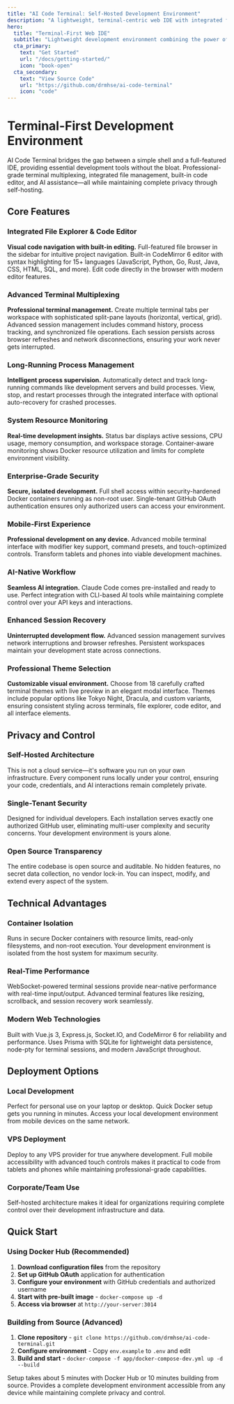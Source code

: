 ```yaml
---
title: "AI Code Terminal: Self-Hosted Development Environment"
description: "A lightweight, terminal-centric web IDE with integrated file explorer, code editor, advanced terminal multiplexing, process management, and AI assistance. Self-hosted for complete privacy and control."
hero:
  title: "Terminal-First Web IDE"
  subtitle: "Lightweight development environment combining the power of a full-featured IDE with terminal simplicity. Integrated file explorer, CodeMirror editor, split-pane terminals, and AI assistance—all self-hosted for complete control."
  cta_primary:
    text: "Get Started"
    url: "/docs/getting-started/"
    icon: "book-open"
  cta_secondary:
    text: "View Source Code"
    url: "https://github.com/drmhse/ai-code-terminal"
    icon: "code"
---
```


# Terminal-First Development Environment

AI Code Terminal bridges the gap between a simple shell and a full-featured IDE, providing essential development tools without the bloat. Professional-grade terminal multiplexing, integrated file management, built-in code editor, and AI assistance—all while maintaining complete privacy through self-hosting.

## Core Features

### Integrated File Explorer & Code Editor
**Visual code navigation with built-in editing.** Full-featured file browser in the sidebar for intuitive project navigation. Built-in CodeMirror 6 editor with syntax highlighting for 15+ languages (JavaScript, Python, Go, Rust, Java, CSS, HTML, SQL, and more). Edit code directly in the browser with modern editor features.

### Advanced Terminal Multiplexing
**Professional terminal management.** Create multiple terminal tabs per workspace with sophisticated split-pane layouts (horizontal, vertical, grid). Advanced session management includes command history, process tracking, and synchronized file operations. Each session persists across browser refreshes and network disconnections, ensuring your work never gets interrupted.

### Long-Running Process Management
**Intelligent process supervision.** Automatically detect and track long-running commands like development servers and build processes. View, stop, and restart processes through the integrated interface with optional auto-recovery for crashed processes.

### System Resource Monitoring
**Real-time development insights.** Status bar displays active sessions, CPU usage, memory consumption, and workspace storage. Container-aware monitoring shows Docker resource utilization and limits for complete environment visibility.

### Enterprise-Grade Security
**Secure, isolated development.** Full shell access within security-hardened Docker containers running as non-root user. Single-tenant GitHub OAuth authentication ensures only authorized users can access your environment.

### Mobile-First Experience
**Professional development on any device.** Advanced mobile terminal interface with modifier key support, command presets, and touch-optimized controls. Transform tablets and phones into viable development machines.

### AI-Native Workflow
**Seamless AI integration.** Claude Code comes pre-installed and ready to use. Perfect integration with CLI-based AI tools while maintaining complete control over your API keys and interactions.

### Enhanced Session Recovery
**Uninterrupted development flow.** Advanced session management survives network interruptions and browser refreshes. Persistent workspaces maintain your development state across connections.

### Professional Theme Selection
**Customizable visual environment.** Choose from 18 carefully crafted terminal themes with live preview in an elegant modal interface. Themes include popular options like Tokyo Night, Dracula, and custom variants, ensuring consistent styling across terminals, file explorer, code editor, and all interface elements.

## Privacy and Control

### Self-Hosted Architecture
This is not a cloud service—it's software you run on your own infrastructure. Every component runs locally under your control, ensuring your code, credentials, and AI interactions remain completely private.

### Single-Tenant Security
Designed for individual developers. Each installation serves exactly one authorized GitHub user, eliminating multi-user complexity and security concerns. Your development environment is yours alone.

### Open Source Transparency
The entire codebase is open source and auditable. No hidden features, no secret data collection, no vendor lock-in. You can inspect, modify, and extend every aspect of the system.

## Technical Advantages

### Container Isolation
Runs in secure Docker containers with resource limits, read-only filesystems, and non-root execution. Your development environment is isolated from the host system for maximum security.

### Real-Time Performance
WebSocket-powered terminal sessions provide near-native performance with real-time input/output. Advanced terminal features like resizing, scrollback, and session recovery work seamlessly.

### Modern Web Technologies
Built with Vue.js 3, Express.js, Socket.IO, and CodeMirror 6 for reliability and performance. Uses Prisma with SQLite for lightweight data persistence, node-pty for terminal sessions, and modern JavaScript throughout.

## Deployment Options

### Local Development
Perfect for personal use on your laptop or desktop. Quick Docker setup gets you running in minutes. Access your local development environment from mobile devices on the same network.

### VPS Deployment
Deploy to any VPS provider for true anywhere development. Full mobile accessibility with advanced touch controls makes it practical to code from tablets and phones while maintaining professional-grade capabilities.

### Corporate/Team Use
Self-hosted architecture makes it ideal for organizations requiring complete control over their development infrastructure and data.

## Quick Start

### Using Docker Hub (Recommended)
1. **Download configuration files** from the repository
2. **Set up GitHub OAuth** application for authentication  
3. **Configure your environment** with GitHub credentials and authorized username
4. **Start with pre-built image** - `docker-compose up -d`
5. **Access via browser** at `http://your-server:3014`

### Building from Source (Advanced)
1. **Clone repository** - `git clone https://github.com/drmhse/ai-code-terminal.git`
2. **Configure environment** - Copy `env.example` to `.env` and edit
3. **Build and start** - `docker-compose -f app/docker-compose-dev.yml up -d --build`

Setup takes about 5 minutes with Docker Hub or 10 minutes building from source. Provides a complete development environment accessible from any device while maintaining complete privacy and control.